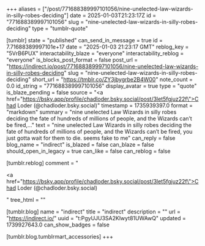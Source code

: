 +++
aliases = ["/post/771688389997101056/nine-unelected-law-wizards-in-silly-robes-deciding"]
date = 2025-01-03T21:23:17Z
id = "771688389997101056"
slug = "nine-unelected-law-wizards-in-silly-robes-deciding"
type = "tumblr-quote"

[tumblr]
state = "published"
can_send_in_message = true
id = 7.71688389997101e+17
date = "2025-01-03 21:23:17 GMT"
reblog_key = "5VrB6PUX"
interactability_blaze = "everyone"
interactability_reblog = "everyone"
is_blocks_post_format = false
post_url = "https://indirect.io/post/771688389997101056/nine-unelected-law-wizards-in-silly-robes-deciding"
slug = "nine-unelected-law-wizards-in-silly-robes-deciding"
short_url = "https://tmblr.co/ZY3jbygrbe2B4W00"
note_count = 0.0
id_string = "771688389997101056"
display_avatar = true
type = "quote"
is_blaze_pending = false
source = "<a href=\"https://bsky.app/profile/chadloder.bsky.social/post/3let5fgjuz22f\">Chad Loder (@chadloder.bsky.social)</a>"
timestamp = 1735939397.0
format = "markdown"
summary = "nine unelected Law Wizards in silly robes deciding the fate of hundreds of millions of people, and the Wizards can’t be fired,..."
text = "nine unelected Law Wizards in silly robes deciding the fate of hundreds of millions of people, and the Wizards can&rsquo;t be fired, you just gotta wait for them to die. seems fake to me"
can_reply = false
blog_name = "indirect"
is_blazed = false
can_blaze = false
should_open_in_legacy = true
can_like = false
can_reblog = false

[tumblr.reblog]
comment = "<p><a href=\"https://bsky.app/profile/chadloder.bsky.social/post/3let5fgjuz22f\">Chad Loder (@chadloder.bsky.social)</a></p>"
tree_html = ""

[tumblr.blog]
name = "indirect"
title = "indirect"
description = ""
url = "https://indirect.io/"
uuid = "t:PgyUJU3SA2Klwyt81UWAwQ"
updated = 1739927643.0
can_show_badges = false

[tumblr.blog.tumblrmart_accessories]
+++
